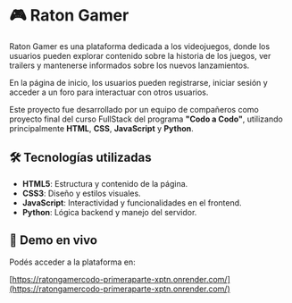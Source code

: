 # 🎮 Raton Gamer

Raton Gamer es una plataforma dedicada a los videojuegos, donde los usuarios pueden explorar contenido sobre la historia de los juegos, ver trailers y mantenerse informados sobre los nuevos lanzamientos.

En la página de inicio, los usuarios pueden registrarse, iniciar sesión y acceder a un foro para interactuar con otros usuarios.

Este proyecto fue desarrollado por un equipo de compañeros como proyecto final del curso FullStack del programa **"Codo a Codo"**, utilizando principalmente **HTML**, **CSS**, **JavaScript** y **Python**.

## 🛠 Tecnologías utilizadas

- **HTML5**: Estructura y contenido de la página.
- **CSS3**: Diseño y estilos visuales.
- **JavaScript**: Interactividad y funcionalidades en el frontend.
- **Python**: Lógica backend y manejo del servidor.

## 🔗 Demo en vivo

Podés acceder a la plataforma en:

[https://ratongamercodo-primeraparte-xptn.onrender.com/](https://ratongamercodo-primeraparte-xptn.onrender.com/)
